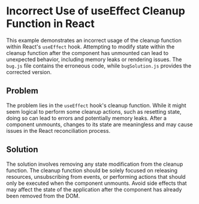 # Incorrect Use of useEffect Cleanup Function in React
This example demonstrates an incorrect usage of the cleanup function within React's `useEffect` hook.  Attempting to modify state within the cleanup function after the component has unmounted can lead to unexpected behavior, including memory leaks or rendering issues. 
The `bug.js` file contains the erroneous code, while `bugSolution.js` provides the corrected version.

## Problem
The problem lies in the `useEffect` hook's cleanup function.  While it might seem logical to perform some cleanup actions, such as resetting state, doing so can lead to errors and potentially memory leaks.  After a component unmounts, changes to its state are meaningless and may cause issues in the React reconciliation process.

## Solution
The solution involves removing any state modification from the cleanup function. The cleanup function should be solely focused on releasing resources, unsubscribing from events, or performing actions that should only be executed when the component unmounts.   Avoid side effects that may affect the state of the application after the component has already been removed from the DOM.